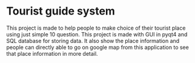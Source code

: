 # Tourist guide system
This project is made to help people to make choice of their tourist place using just simple 10 question. This project is made with GUI in pyqt4 and SQL database for storing data. It also show the place information and people can directly able to go on google map from this application to see that place information in more detail.

